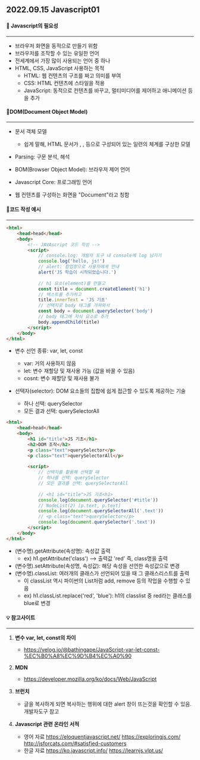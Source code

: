 ## 2022.09.15 Javascript01



#### 📌 Javascript의 필요성

---

- 브라우저 화면을 동적으로 만들기 위함
- 브라우저를 조작할 수 있는 유일한 언어
- 전세계에서 가장 많이 사용되는 언어 중 하나
- HTML, CSS, JavaScript 사용하는 목적
  - HTML: 웹 컨텐츠의 구조를 짜고 의미를 부여
  - CSS: HTML 컨텐츠에 스타일을 적용
  - JavaScript: 동적으로 컨텐츠를 바꾸고, 멀티미디어를 제어하고 애니메이션 등을 추가



#### 📌DOM(Document Object Model)

---

- 문서 객체 모델
  - 쉽게 말해, HTML 문서가 <html>, <head>, <body> 등으로 구성되어 있는 일련의 체계를 구상한 모델
- Parsing: 구문 분석, 해석

- BOM(Browser Object Model): 브라우저 제어 언어
- Javascript Core: 프로그래밍 언어
- 웹 컨텐츠를 구성하는 화면을 "Document"라고 칭함



#### 📌코드 작성 예시

---

```html
<html>
    <head>head</head>
    <body>
        <!-- JAVAscript 코드 작성 -->
        <script>
            // console.log: 개발자 도구 내 console에 log 남기기
        	console.log('hello, js!')
            // alert: 팝업창으로 사용자에게 안내
            alert('JS 학습이 시작되었습니다.')
            
            // h1 요소(element)를 만들고
            const title = document.createElement('h1')
            // 텍스트를 추가하고
            title.innerText = 'JS 기초'
            // 선택자로 body 태그를 가져와서
            const body = document.querySelector('body')
            // body 태그에 자식 요소로 추가
            body.appendChild(title)
        </script>
    </body>
</html>
```



- 변수 선언 종류: var, let, const
  - var: 거의 사용하지 않음
  - let: 변수 재할당 및 재사용 가능 (값을 바꿀 수 있음)
  - cosnt: 변수 재할당 및 재사용 불가

- 선택자(selector): DOM 요소들의 집합에 쉽게 접근할 수 있도록 제공하는 기술
  - 하나 선택: querySelector
  - 모든 결과 선택: querySelectorAll

```html
<html>
    <head>head</head>
    <body>
        <h1 id="title">JS 기초</h1>
        <h2>DOM 조작</h2>
        <p class="text">querySelector</p>
        <p class="text">querySelectorAll</p>
        
        <script>
            // 선택자를 활용해 선택할 때
            // 하나를 선택: querySelector
            // 모든 결과를 선택: querySelectorAll
            
            // <h1 id="title">JS 기초<h1>
            console.log(document.querySelector('#title'))
            // NodeList(2) [p.text, p.text]
            console.log(document.querySelectorAll('.text'))
            // <p class="text">querySelector</p>
            console.log(document.querySelector('.text'))
        </script>
    </body>
</html>
```



- (변수명).getAttribute(속성명): 속성값 출력
  - ex) h1.getAttribute('class') --> 출력값 'red' 즉, class명을 출력
- (변수명).setAttribute(속성명, 속성값): 해당 속성을 선언한 속성값으로 변경
- (변수명).classList: 여러개의 클래스가 선언되어 있을 때 그 클래스리스트를 출력
  - 이 classList 역시 파이썬의 List처럼 add, remove 등의 작업을 수행할 수 있음
  - ex) h1.classList.replace('red', 'blue'): h1의 classlist 중 red라는 클래스를 blue로 변경



#### 💡 참고사이트

---

1. **변수 var, let, const의 차이**
   - https://velog.io/@bathingape/JavaScript-var-let-const-%EC%B0%A8%EC%9D%B4%EC%A0%90
2. **MDN**
   - https://developer.mozilla.org/ko/docs/Web/JavaScript

3. **브런치**
   - 글을 복사하게 되면 복사하는 행위에 대한 alert 창이 뜨는것을 확인할 수 있음. 개발자도구 참고

4. **Javascript 관련 온라인 서적**
   - 영어 자료
     https://eloquentjavascript.net/
     https://exploringjs.com/
     http://jsforcats.com/#satisfied-customers
   - 한글 자료
     https://ko.javascript.info/
     https://learnjs.vlpt.us/
